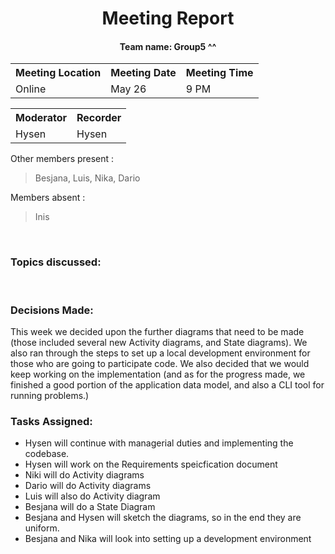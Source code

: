 

<div align="center">
    <h1> Meeting Report </h1>
    <h4> Team name: Group5 ^^</h4> 
</div>

<div align="center">
    <table width="100%">
    <tr>
        <th>Meeting Location</th>
        <th>Meeting Date</th>
        <th>Meeting Time</th>
    </tr>
    <tr>
        <td> Online </td>
        <td> May 26 </td>
        <td> 9 PM </td>
    </tr>
    </table>
    <table width="100%">
    <tr>
        <th>Moderator</th>
        <th>Recorder</th>
    </tr>
    <tr>
        <td> Hysen </td>
        <td> Hysen </td>
    </tr>
    </table>
</div>

Other members present :
> Besjana, Luis, Nika, Dario

Members absent :
> Inis

<br>

### Topics discussed:  
 

<br>

### Decisions Made:
This week we decided upon the further diagrams that need to be made (those included several new Activity diagrams, and State diagrams). We also ran through the steps to set up a local development environment for those who are going to participate code. We also decided that we would keep working on the implementation (and as for the progress made, we finished a good portion of the application data model, and also a CLI tool for running problems.)
<br>

### Tasks Assigned:

- Hysen will continue with managerial duties and implementing the codebase.
- Hysen will work on the Requirements speicfication document
- Niki will do Activity diagrams 
- Dario will do Activity diagrams
- Luis will also do Activity diagram
- Besjana will do a State Diagram
- Besjana and Hysen will sketch the diagrams, so in the end they are uniform.
- Besjana and Nika will look into setting up a development environment